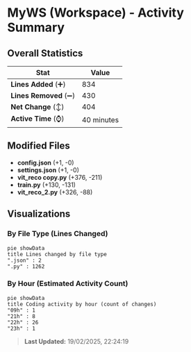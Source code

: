 # MyWS (Workspace) - Activity Summary 

## Overall Statistics

| Stat                   | Value                                                             |
| ---------------------- | ----------------------------------------------------------------- |
| **Lines Added** (➕)   | 834                                          |
| **Lines Removed** (➖) | 430                                        |
| **Net Change** (↕)    | 404                |
| **Active Time** (⌚)   | 40 minutes |


## Modified Files
- **config.json** (+1, -0)
- **settings.json** (+1, -0)
- **vit_reco copy.py** (+376, -211)
- **train.py** (+130, -131)
- **vit_reco_2.py** (+326, -88)

## Visualizations

### By File Type (Lines Changed)

```mermaid
pie showData
title Lines changed by file type
".json" : 2
".py" : 1262
```

### By Hour (Estimated Activity Count)

```mermaid
pie showData
title Coding activity by hour (count of changes)
"09h" : 1
"21h" : 8
"22h" : 26
"23h" : 1
```


> **Last Updated:** 19/02/2025, 22:24:19